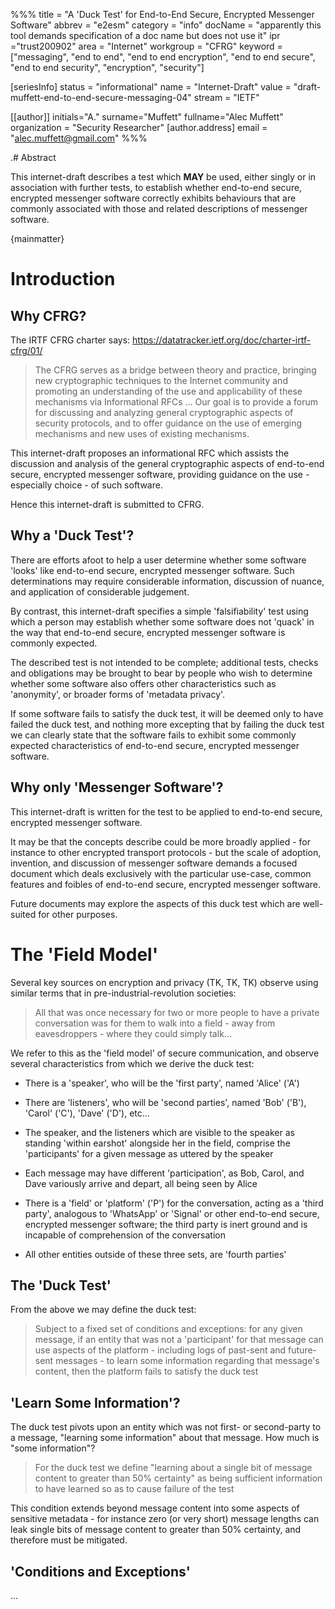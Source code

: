 %%%
title = "A 'Duck Test' for End-to-End Secure, Encrypted Messenger Software"
abbrev = "e2esm"
category = "info"
docName = "apparently this tool demands specification of a doc name but does not use it"
ipr ="trust200902"
area = "Internet"
workgroup = "CFRG"
keyword = ["messaging", "end to end", "end to end encryption", "end to end secure", "end to end security", "encryption", "security"]

[seriesInfo]
status = "informational"
name = "Internet-Draft"
value = "draft-muffett-end-to-end-secure-messaging-04"
stream = "IETF"

[[author]]
initials="A."
surname="Muffett"
fullname="Alec Muffett"
organization = "Security Researcher"
  [author.address]
  email = "alec.muffett@gmail.com"
%%%

.# Abstract

This internet-draft
describes a test
which **MAY** be used,
either singly
or in association
with further tests,
to establish whether
end-to-end secure,
encrypted messenger software
correctly exhibits behaviours
that are commonly
associated with those
and related descriptions
of messenger software.

{mainmatter}

# Introduction

## Why CFRG?

The IRTF CFRG charter says:
https://datatracker.ietf.org/doc/charter-irtf-cfrg/01/

> The CFRG serves as a bridge between theory and practice, bringing
> new cryptographic techniques to the Internet community and promoting
> an understanding of the use and applicability of these mechanisms
> via Informational RFCs ... Our goal is to provide a forum for
> discussing and analyzing general cryptographic aspects of security
> protocols, and to offer guidance on the use of emerging mechanisms
> and new uses of existing mechanisms.

This internet-draft proposes an informational RFC which assists the
discussion and analysis of the general cryptographic aspects of
end-to-end secure, encrypted messenger software, providing
guidance on the use - especially choice - of such software.

Hence this internet-draft is submitted to CFRG.

## Why a 'Duck Test'?

There are efforts afoot to help a user determine whether some software
'looks' like end-to-end secure, encrypted messenger software.  Such
determinations may require considerable information, discussion of
nuance, and application of considerable judgement.

By contrast, this internet-draft specifies a simple 'falsifiability'
test using which a person may establish whether some software does not
'quack' in the way that end-to-end secure, encrypted messenger
software is commonly expected.

The described test is not intended to be complete; additional tests,
checks and obligations may be brought to bear by people who wish to
determine whether some software also offers other characteristics such
as 'anonymity', or broader forms of 'metadata privacy'.

If some software fails to satisfy the duck test, it will be deemed
only to have failed the duck test, and nothing more excepting that by
failing the duck test we can clearly state that the software fails to
exhibit some commonly expected characteristics of end-to-end secure,
encrypted messenger software.

## Why only 'Messenger Software'?

This internet-draft is written for the test to be applied to
end-to-end secure, encrypted messenger software.

It may be that the concepts describe could be more broadly applied -
for instance to other encrypted transport protocols - but the scale of
adoption, invention, and discussion of messenger software demands a
focused document which deals exclusively with the particular use-case,
common features and foibles of end-to-end secure, encrypted messenger
software.

Future documents may explore the aspects of this duck test which are
well-suited for other purposes.

# The 'Field Model'

Several key sources on encryption and privacy (TK, TK, TK) observe
using similar terms that in pre-industrial-revolution societies:

> All that was once necessary for two or more people to have a private
> conversation was for them to walk into a field - away from
> eavesdroppers - where they could simply talk...

We refer to this as the 'field model' of secure communication, and
observe several characteristics from which we derive the duck test:

* There is a 'speaker', who will be the 'first party', named 'Alice'
  ('A')

* There are 'listeners', who will be 'second parties', named 'Bob'
  ('B'), 'Carol' ('C'), 'Dave' ('D'), etc...

* The speaker, and the listeners which are visible to the speaker as
  standing 'within earshot' alongside her in the field, comprise the
  'participants' for a given message as uttered by the speaker

* Each message may have different 'participation', as Bob, Carol, and
  Dave variously arrive and depart, all being seen by Alice

* There is a 'field' or 'platform' ('P') for the conversation, acting
  as a 'third party', analogous to 'WhatsApp' or 'Signal' or other
  end-to-end secure, encrypted messenger software; the third party is
  inert ground and is incapable of comprehension of the conversation

* All other entities outside of these three sets, are 'fourth parties'

## The 'Duck Test'

From the above we may define the duck test:

> Subject to a fixed set of conditions and exceptions: for any given
> message, if an entity that was not a 'participant' for that message
> can use aspects of the platform - including logs of past-sent and
> future-sent messages - to learn some information regarding that
> message's content, then the platform fails to satisfy the duck test

## 'Learn Some Information'?

The duck test pivots upon an entity which was not first- or
second-party to a message, "learning some information" about that
message.  How much is "some information"?

> For the duck test we define "learning about a single bit of message
> content to greater than 50% certainty" as being sufficient
> information to have learned so as to cause failure of the test

This condition extends beyond message content into some aspects of
sensitive metadata - for instance zero (or very short) message lengths
can leak single bits of message content to greater than 50% certainty,
and therefore must be mitigated.

## 'Conditions and Exceptions'

...
